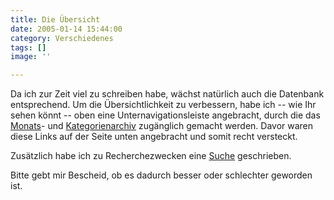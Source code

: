 ```yaml
---
title: Die Übersicht
date: 2005-01-14 15:44:00
category: Verschiedenes
tags: []
image: ''

---
```


Da ich zur Zeit viel zu schreiben habe, wächst natürlich auch die Datenbank entsprechend. Um die Übersichtlichkeit zu verbessern, habe ich -- wie Ihr sehen könnt -- oben eine Unternavigationsleiste angebracht, durch die das [Monats](http://www.misantropolis.de/home.php?archive)- und [Kategorienarchiv](http://www.misantropolis.de/home.php?categories) zugänglich gemacht werden. Davor waren diese Links auf der Seite unten angebracht und somit recht versteckt.

Zusätzlich habe ich zu Recherchezwecken eine [Suche](http://www.misantropolis.de/home.php?search) geschrieben.

Bitte gebt mir Bescheid, ob es dadurch besser oder schlechter geworden ist.
